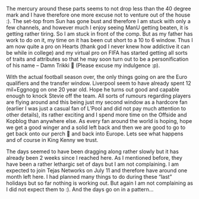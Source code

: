 The mercury around these parts seems to not drop less than the 40 degree mark and I have therefore one more excuse not to venture
out of the house :). The set-top from Sun has gone bust and therefore I am stuck with only a few channels, and however much I 
enjoy seeing ManU getting beaten, it is getting rather tiring. So I am stuck in front of the comp. But as my father has work to do
on it, my time on it has been cut short to a 10 to 6 window. Thus I am now quite a pro on Hearts (thank god I never knew how 
addictive it can be while in college) and my virtual pro on FIFA has started getting all sorts of traits and attributes so that he
may soon turn out to be a personification of his name – Damn Trikki 🙂 (Please excuse my indulgence :p).

With the actual football season over, the only things going on are the Euro qualifiers and the transfer window. Liverpool seem to
have already spent 12 mil+Eggnogg on one 20 year old. Hope he turns out good and capable enough to knock Stevie off the team. All 
sorts of rumours regarding players are flying around and this being just my second window as a hardcore fan (earlier I was just a 
casual fan of L’Pool and did not pay much attention to other details), its rather exciting and I spend more time on the Offside 
and Kopblog than anywhere else. As every fan around the world is hoping, hope we get a good winger and a solid left back and then 
we are good to go to get back onto our perch 🙂 and back into Europe. Lets see what happens and of course in King Kenny we trust.

The days seemed to have been dragging along rather slowly but it has already been 2 weeks since I reached here. As I mentioned 
before, they have been a rather lethargic set of days but I am not complaining. I am expected to join Tejas Networks on July 11 
and therefore have around one month left here. I had planned many things to do during these “last” holidays but so far nothing is
working out. But again I am not complaining as I did not expect them to :). And the days go on in a pattern...
